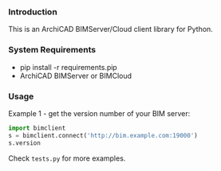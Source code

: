 ### Introduction

This is an ArchiCAD BIMServer/Cloud client library for Python.


### System Requirements

- pip install -r requirements.pip
- ArchiCAD BIMServer or BIMCloud


### Usage

Example 1 - get the version number of your BIM server:

```python
import bimclient
s = bimclient.connect('http://bim.example.com:19000')
s.version
```

Check `tests.py` for more examples.
